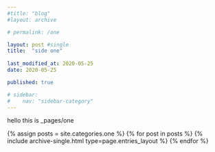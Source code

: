 ```yaml
---
#title: "blog"
#layout: archive

# permalink: /one

layout: post #single
title:  "side one"
 
last_modified_at: 2020-05-25
date: 2020-05-25

published: true

# sidebar:
#    nav: "sidebar-category"
---
```


hello this is _pages/one

{% assign posts = site.categories.one %}
{% for post in posts %} {% include archive-single.html type=page.entries_layout %} {% endfor %}

